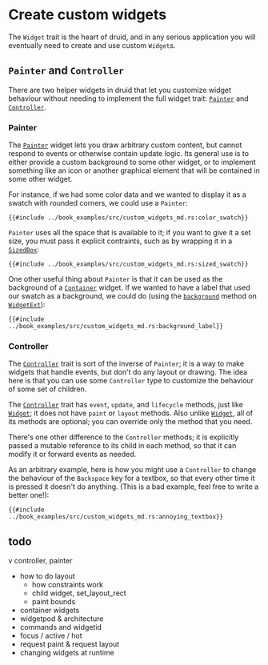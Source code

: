 # Create custom widgets

The `Widget` trait is the heart of druid, and in any serious application you
will eventually need to create and use custom `Widget`s.

## `Painter` and `Controller`

There are two helper widgets in druid that let you customize widget behaviour
without needing to implement the full widget trait: [`Painter`] and
[`Controller`].

### Painter

The [`Painter`] widget lets you draw arbitrary custom content, but cannot
respond to events or otherwise contain update logic. Its general use is to
either provide a custom background to some other widget, or to implement
something like an icon or another graphical element that will be contained in
some other widget.

For instance, if we had some color data and we wanted to display it as a swatch
with rounded corners, we could use a `Painter`:

```rust,noplaypen
{{#include ../book_examples/src/custom_widgets_md.rs:color_swatch}}
```

`Painter` uses all the space that is available to it; if you want to give it a
set size, you must pass it explicit contraints, such as by wrapping it in a
[`SizedBox`]:

```rust,noplaypen
{{#include ../book_examples/src/custom_widgets_md.rs:sized_swatch}}
```

One other useful thing about `Painter` is that it can be used as the background
of a [`Container`] widget. If we wanted to have a label that used our swatch
as a background, we could do (using the [`background`] method on [`WidgetExt`]):

```rust,noplaypen
{{#include ../book_examples/src/custom_widgets_md.rs:background_label}}
```

### Controller

The [`Controller`] trait is sort of the inverse of `Painter`; it is a way to
make widgets that handle events, but don't do any layout or drawing. The idea
here is that you can use some `Controller` type to customize the behaviour of
some set of children.

The [`Controller`] trait has `event`, `update`, and `lifecycle` methods, just
like [`Widget`]; it does not have `paint` or `layout` methods. Also unlike
[`Widget`], all of its methods are optional; you can override only the method
that you need.

There's one other difference to the `Controller` methods; it is explicitly
passed a mutable reference to its child in each method, so that it can modify it
or forward events as needed.

As an arbitrary example, here is how you might use a `Controller` to change the
behaviour of the `Backspace` key for a textbox, so that every other time it is
pressed it doesn't do anything. (This is a bad example, feel free to write a
better one!):

```rust,noplaypen
{{#include ../book_examples/src/custom_widgets_md.rs:annoying_textbox}}
```

## todo

v controller, painter
- how to do layout
    - how constraints work
    - child widget, set_layout_rect
    - paint bounds
- container widgets
- widgetpod & architecture
- commands and widgetid
- focus / active / hot
- request paint & request layout
- changing widgets at runtime

[`Controller`]: https://docs.rs/druid/0.5.0/druid/widget/trait.Controller.html
[`Widget`]: ./widget.md
[`Painter`]: https://docs.rs/druid/0.5.0/druid/widget/struct.Painter.html
[`SizedBox`]: https://docs.rs/druid/0.5.0/druid/widget/struct.SizedBox.html
[`Container`]: https://docs.rs/druid/0.5.0/druid/widget/struct.Container.html
[`WidgetExt`]: https://docs.rs/druid/0.5.0/druid/trait.WidgetExt.html
[`background`]: https://docs.rs/druid/0.5.0/druid/trait.WidgetExt.html#background

